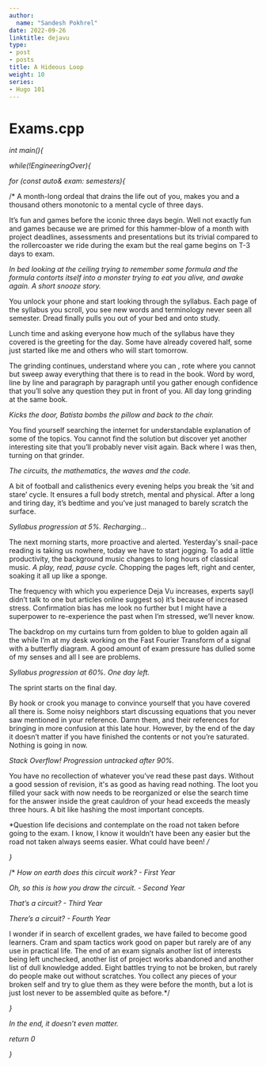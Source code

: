 ```yaml
---
author:
  name: "Sandesh Pokhrel"
date: 2022-09-26
linktitle: dejavu
type:
- post
- posts
title: A Hideous Loop
weight: 10
series:
- Hugo 101
---
```


# Exams.cpp

*int main(){*

*while(!EngineeringOver){*

*for (const auto& exam: semesters){*

/* A month-long ordeal that drains the life out of you, makes you and a thousand others monotonic to a mental cycle of three days.

It’s fun and games before the iconic three days begin. Well not exactly fun and games because we are primed for this hammer-blow of a month with project deadlines, assessments and presentations but its trivial compared to the rollercoaster we ride during the exam but the real game begins on T-3 days to exam.

*In bed looking at the ceiling trying to remember some formula and the formula contorts itself into a monster trying to eat you alive, and awake again. A short snooze story.* 

You unlock your phone and start looking through the syllabus. Each page of the syllabus you scroll, you see new words and terminology never seen all semester. Dread finally pulls you out of your bed and onto study. 

Lunch time and asking everyone how much of the syllabus have they covered is the greeting for the day. Some have already covered half, some just started like me and others who will start tomorrow. 

The grinding continues, understand where you can , rote where you cannot but sweep away everything that there is to read in the book. Word by word, line by line and paragraph by paragraph until you gather enough confidence that you’ll solve any question they put in front of you. All day long grinding at the same book. 

*Kicks the door, Batista bombs the pillow and back to the chair.*

You find yourself searching the internet for understandable explanation of some of the topics. You cannot find the solution but discover yet another interesting site that you’ll probably never visit again. Back where I was then, turning on that grinder.

*The circuits, the mathematics, the waves and the code.*

A bit of football and calisthenics every evening helps you break the ‘sit and stare’ cycle.  It ensures a full body stretch, mental and physical. After a long and tiring day, it’s bedtime and you’ve just managed to barely scratch the surface. 

*Syllabus progression at 5%. Recharging…*

The next morning starts, more proactive and alerted. Yesterday's snail-pace reading is taking us nowhere, today we have to start jogging. To add a little productivity, the background music changes to long hours of classical music. *A play, read, pause cycle.* Chopping the pages left, right and center, soaking it all up like a sponge. 

The frequency with which you experience Deja Vu increases, experts say(I didn’t talk to one but articles online suggest so) it’s because of increased stress. Confirmation bias has me look no further but I might have a superpower to re-experience the past when I’m stressed, we’ll never know.

The backdrop on my curtains turn from golden to blue to golden again all the while I’m at my desk working on the Fast Fourier Transform of a signal with a  butterfly diagram. A good amount of exam pressure has dulled some of my senses and all I see are problems. 

*Syllabus progression at 60%. One day left.*

The sprint starts on the final day.

By hook or crook you manage to convince yourself that you have covered all there is. Some noisy neighbors start discussing equations that you never saw mentioned in your reference. Damn them, and their references for bringing in more confusion at this late hour. However, by the end of the day it doesn’t matter if you have finished the contents or not you’re saturated. Nothing is going in now.

*Stack Overflow! Progression untracked after 90%.*

You have no recollection of whatever you’ve read these past days. Without a good session of revision, it's as good as having read nothing. The loot you filled your sack with now needs to be reorganized or else the search time for the answer inside the great cauldron of your head exceeds the measly three hours. A bit like hashing the most important concepts.

*Question life decisions and contemplate on the road not taken before going to the exam. I know, I know it wouldn’t have been any easier but the road not taken always seems easier. What could have been! */*

*}*

/* *How on earth does this circuit work? - First Year*

*Oh, so this is how you draw the circuit. - Second Year*

*That’s a circuit? - Third Year*

*There’s a circuit? - Fourth Year*

I wonder if in search of excellent grades, we have failed to become good learners. Cram and spam tactics work good on paper but rarely are of any use in practical life. The end of an exam signals another list of interests being left unchecked, another list of project works abandoned and another list of dull knowledge added. Eight battles trying to not be broken, but rarely do people make out without scratches. You collect any pieces of your broken self and try to glue them as they were before the month, but a lot is just lost never to be assembled quite as before.*/

*}*

*In the end, it doesn’t even matter.*

*return 0*

*}*